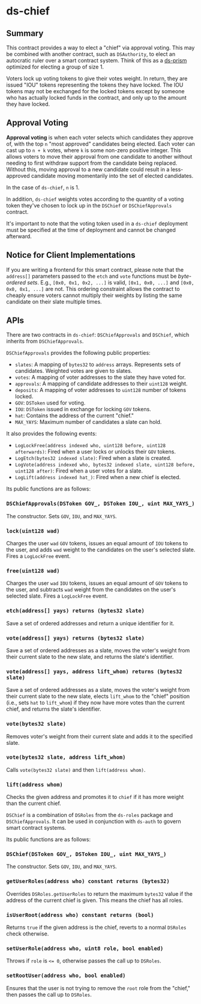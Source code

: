 # ds-chief


## Summary

This contract provides a way to elect a "chief" via approval voting. This may be
combined with another contract, such as `DSAuthority`, to elect an autocratic
ruler over a smart contract system. Think of this as a
[ds-prism](https://github.com/dapphub/ds-prism) optimized for electing a group
of size 1.

Voters lock up voting tokens to give their votes weight. In return, they are
issued "IOU" tokens representing the tokens they have locked. The IOU tokens may
not be exchanged for the locked tokens except by someone who has actually locked
funds in the contract, and only up to the amount they have locked.


## Approval Voting

**Approval voting** is when each voter selects which candidates they approve of,
with the top `n` "most approved" candidates being elected. Each voter can cast
up to `n + k` votes, where `k` is some non-zero positive integer. This allows
voters to move their approval from one candidate to another without needing to
first withdraw support from the candidate being replaced. Without this, moving
approval to a new candidate could result in a less-approved candidate moving
momentarily into the set of elected candidates.

In the case of `ds-chief`, `n` is 1.

In addition, `ds-chief` weights votes according to the quantity of a voting
token they've chosen to lock up in the `DSChief` or `DSChiefApprovals` contract.

It's important to note that the voting token used in a `ds-chief` deployment
must be specified at the time of deployment and cannot be changed afterward.


## Notice for Client Implementations

If you are writing a frontend for this smart contract, please note that the
`address[]` parameters passed to the `etch` and `vote` functions must be
_byte-ordered sets_. E.g., `[0x0, 0x1, 0x2, ...]` is valid, `[0x1, 0x0, ...]`
and `[0x0, 0x0, 0x1, ...]` are not. This ordering constraint allows the contract
to cheaply ensure voters cannot multiply their weights by listing the same
candidate on their slate multiple times.


## APIs

There are two contracts in `ds-chief`: `DSChiefApprovals` and `DSChief`, which
inherits from `DSChiefApprovals`.

`DSChiefApprovals` provides the following public properties:

- `slates`: A mapping of `bytes32` to `address` arrays. Represents sets of
  candidates. Weighted votes are given to slates.
- `votes`: A mapping of voter addresses to the slate they have voted for.
- `approvals`: A mapping of candidate addresses to their `uint128` weight.
- `deposits`: A mapping of voter addresses to `uint128` number of tokens locked.
- `GOV`: `DSToken` used for voting.
- `IOU`: `DSToken` issued in exchange for locking `GOV` tokens.
- `hat`: Contains the address of the current "chief."
- `MAX_YAYS`: Maximum number of candidates a slate can hold.

It also provides the following events:

- `LogLockFree(address indexed who, uint128 before, uint128 afterwards)`: Fired
  when a user locks or unlocks their `GOV` tokens.
- `LogEtch(bytes32 indexed slate)`: Fired when a slate is created.
- `LogVote(address indexed who, bytes32 indexed slate, uint128 before, uint128
  after)`: Fired when a user votes for a slate.
- `LogLift(address indexed hat_)`: Fired when a new chief is elected.


Its public functions are as follows:

### `DSChiefApprovals(DSToken GOV_, DSToken IOU_, uint MAX_YAYS_)`

The constructor.  Sets `GOV`, `IOU`, and `MAX_YAYS`.


### `lock(uint128 wad)`

Charges the user `wad` `GOV` tokens, issues an equal amount of `IOU` tokens to
the user, and adds `wad` weight to the candidates on the user's selected slate.
Fires a `LogLockFree` event.


### `free(uint128 wad)`

Charges the user `wad` `IOU` tokens, issues an equal amount of `GOV` tokens to
the user, and subtracts `wad` weight from the candidates on the user's selected
slate. Fires a `LogLockFree` event.


### `etch(address[] yays) returns (bytes32 slate)`

Save a set of ordered addresses and return a unique identifier for it.


### `vote(address[] yays) returns (bytes32 slate)`

Save a set of ordered addresses as a slate, moves the voter's weight from their
current slate to the new slate, and returns the slate's identifier.


### `vote(address[] yays, address lift_whom) returns (bytes32 slate)`

Save a set of ordered addresses as a slate, moves the voter's weight from their
current slate to the new slate, elects `lift_whom` to the "chief" position
(i.e., sets `hat` to `lift_whom`) if they now have more votes than the current
chief, and returns the slate's identifier.


### `vote(bytes32 slate)`

Removes voter's weight from their current slate and adds it to the specified
slate.


### `vote(bytes32 slate, address lift_whom)`

Calls `vote(bytes32 slate)` and then `lift(address whom)`.


### `lift(address whom)`

Checks the given address and promotes it to `chief` if it has more weight than
the current chief.


`DSChief` is a combination of `DSRoles` from the `ds-roles` package and
`DSChiefApprovals`. It can be used in conjunction with `ds-auth` to govern smart
contract systems.

Its public functions are as follows:


### `DSChief(DSToken GOV_, DSToken IOU_, uint MAX_YAYS_)`

The constructor.  Sets `GOV`, `IOU`, and `MAX_YAYS`.


### `getUserRoles(address who) constant returns (bytes32)`

Overrides `DSRoles.getUserRoles` to return the maximum `bytes32` value if the
address of the current chief is given. This means the chief has all roles.


### `isUserRoot(address who) constant returns (bool)`

Returns `true` if the given address is the chief, reverts to a normal `DSRoles`
check otherwise.


### `setUserRole(address who, uint8 role, bool enabled)`

Throws if `role` is `<= 0`, otherwise passes the call up to `DSRoles`.


### `setRootUser(address who, bool enabled)`

Ensures that the user is not trying to remove the `root` role from the "chief,"
then passes the call up to `DSRoles`.
